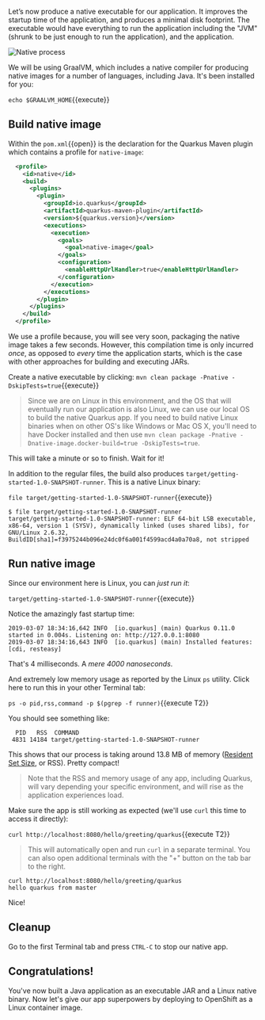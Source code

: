 Let’s now produce a native executable for our application. It improves the startup time of the application, and produces a minimal disk footprint. The executable would have everything to run the application including the "JVM" (shrunk to be just enough to run the application), and the application.

![Native process](/openshift/assets/middleware/quarkus/native-image-process.png)

We will be using GraalVM, which includes a native compiler for producing native images for a number of languages, including Java. It's been installed for you:

`echo $GRAALVM_HOME`{{execute}}

## Build native image

Within the `pom.xml`{{open}} is the declaration for the Quarkus Maven plugin which contains a profile for `native-image`:

```xml
  <profile>
    <id>native</id>
    <build>
      <plugins>
        <plugin>
          <groupId>io.quarkus</groupId>
          <artifactId>quarkus-maven-plugin</artifactId>
          <version>${quarkus.version}</version>
          <executions>
            <execution>
              <goals>
                <goal>native-image</goal>
              </goals>
              <configuration>
                <enableHttpUrlHandler>true</enableHttpUrlHandler>
              </configuration>
            </execution>
          </executions>
        </plugin>
      </plugins>
    </build>
  </profile>
```
We use a profile because, you will see very soon, packaging the native image takes a few seconds. However, this compilation time is only incurred _once_, as opposed to _every_ time the application starts, which is the case with other approaches for building and executing JARs.

Create a native executable by clicking: `mvn clean package -Pnative -DskipTests=true`{{execute}}

> Since we are on Linux in this environment, and the OS that will eventually run our application is also Linux, we can use our local OS to build the native Quarkus app. If you need to build native Linux binaries when on other OS's like Windows or Mac OS X, you'll need to have Docker installed and then use `mvn clean package -Pnative -Dnative-image.docker-build=true -DskipTests=true`.

This will take a minute or so to finish. Wait for it!

In addition to the regular files, the build also produces `target/getting-started-1.0-SNAPSHOT-runner`. This is a native Linux binary:

`file target/getting-started-1.0-SNAPSHOT-runner`{{execute}}

```console
$ file target/getting-started-1.0-SNAPSHOT-runner
target/getting-started-1.0-SNAPSHOT-runner: ELF 64-bit LSB executable, x86-64, version 1 (SYSV), dynamically linked (uses shared libs), for GNU/Linux 2.6.32, BuildID[sha1]=f3975244b096e24dc0f6a001f4599acd4a0a70a8, not stripped
```

## Run native image

Since our environment here is Linux, you can _just run it_:

`target/getting-started-1.0-SNAPSHOT-runner`{{execute}}

Notice the amazingly fast startup time:

```console
2019-03-07 18:34:16,642 INFO  [io.quarkus] (main) Quarkus 0.11.0 started in 0.004s. Listening on: http://127.0.0.1:8080
2019-03-07 18:34:16,643 INFO  [io.quarkus] (main) Installed features: [cdi, resteasy]
```
That's 4 milliseconds. A _mere 4000 nanoseconds_. 

And extremely low memory usage as reported by the Linux `ps` utility. Click here to run this in your other Terminal tab:

`ps -o pid,rss,command -p $(pgrep -f runner)`{{execute T2}}

You should see something like:

```console
  PID   RSS  COMMAND
 4831 14184 target/getting-started-1.0-SNAPSHOT-runner
```

This shows that our process is taking around 13.8 MB of memory ([Resident Set Size](https://en.wikipedia.org/wiki/Resident_set_size), or RSS). Pretty compact!

> Note that the RSS and memory usage of any app, including Quarkus, will vary depending your specific environment, and will rise as the application experiences load.

Make sure the app is still working as expected (we'll use `curl` this time to access it directly):

`curl http://localhost:8080/hello/greeting/quarkus`{{execute T2}}

> This will automatically open and run `curl` in a separate terminal. You can also open additional terminals with the "+" button on the tab bar to the right.

```console
curl http://localhost:8080/hello/greeting/quarkus
hello quarkus from master
```

Nice!

## Cleanup

Go to the first Terminal tab and press `CTRL-C` to stop our native app.

## Congratulations!

You've now built a Java application as an executable JAR and a Linux native binary. Now let's give our app superpowers by deploying to OpenShift as a Linux container image.

